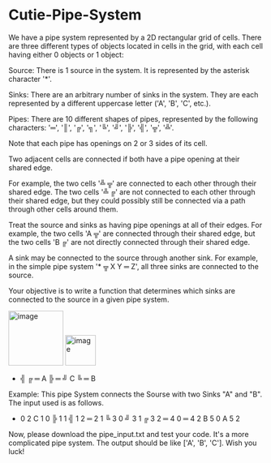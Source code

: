 # Cutie-Pipe-System
We have a pipe system represented by a 2D rectangular grid of cells. There are three different types of objects located in cells in the grid, with each cell having either 0 objects or 1 object:

Source: There is 1 source in the system. It is represented by the asterisk character '*'.

Sinks: There are an arbitrary number of sinks in the system. They are each represented by a different uppercase letter ('A', 'B', 'C', etc.).

Pipes: There are 10 different shapes of pipes, represented by the following characters: '═', '║', '╔', '╗', '╚', '╝', '╠', '╣', '╦', '╩'.

Note that each pipe has openings on 2 or 3 sides of its cell.

Two adjacent cells are connected if both have a pipe opening at their shared edge.

For example, the two cells '╩ ╦' are connected to each other through their shared edge. The two cells '╩ ╔' are not connected to each other through their shared edge, but they could possibly still be connected via a path through other cells around them.

Treat the source and sinks as having pipe openings at all of their edges. For example, the two cells 'A ╦' are connected through their shared edge, but the two cells 'B ╔' are not directly connected through their shared edge.

A sink may be connected to the source through another sink. For example, in the simple pipe system '* ╦ X Y ═ Z', all three sinks are connected to the source.

Your objective is to write a function that determines which sinks are connected to the source in a given pipe system.

<img width="108" alt="image" src="https://github.com/Nicoule/Cutie-Pipe-System/assets/130537195/6517458d-2af8-4b62-b351-bcdce2e27605">


<img width="60" alt="image" src="https://github.com/Nicoule/Cutie-Pipe-System/assets/130537195/26e8568e-555c-47e4-ad3b-003facd98b3b">

* ╣   ╔ ═ A
  ╠ ═ ╝
  C   ╚ ═ B

Example: This pipe System connects the Sourse with two Sinks "A" and "B". The input used is as follows.

* 0 2
C 1 0
╠ 1 1
╣ 1 2
═ 2 1
╚ 3 0
╝ 3 1
╔ 3 2
═ 4 0
═ 4 2
B 5 0
A 5 2

Now, please download the pipe_input.txt and test your code. It's a more complicated pipe system. The output should be like ['A', 'B', 'C']. Wish you luck!
